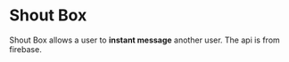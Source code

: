 # Shout Box


Shout Box allows a user to **instant message** another user.  The api is from firebase.
